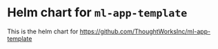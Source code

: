 # Helm chart for `ml-app-template`

This is the helm chart for https://github.com/ThoughtWorksInc/ml-app-template
